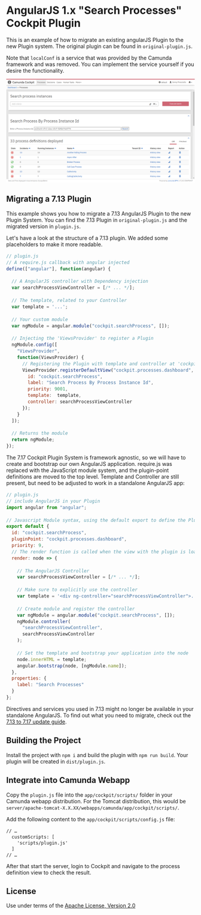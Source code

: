 AngularJS 1.x "Search Processes" Cockpit Plugin
===============================================

This is an example of how to migrate an existing angularJS Plugin to the new Plugin system. The original plugin can be found in `original-plugin.js`.

Note that `localConf` is a service that was provided by the Camunda framework and was removed. You can implement the service yourself if you desire the functionality.

![Screenshot](screenshot.png)

Migrating a 7.13 Plugin
-----------------------

This example shows you how to migrate a 7.13 AngularJS Plugin to the new Plugin System. You can find the 7.13 Plugin in `original-plugin.js` and the migrated version in `plugin.js`.

Let's have a look at the structure of a 7.13 plugin. We added some placeholders to make it more readable.
```javascript
// plugin.js
// A require.js callback with angular injected
define(["angular"], function(angular) {

  // A AngularJS controller with Dependency injection
  var searchProcessViewController = [/* ... */];

  // The template, related to your Controller
  var template = '...';

  // Your custom module
  var ngModule = angular.module("cockpit.searchProcess", []);

  // Injecting the 'ViewsProvider' to register a Plugin
  ngModule.config([
    "ViewsProvider",
    function(ViewsProvider) {
      // Registering the Plugin with template and controller at 'cockpit.processes.dashboard', adding labels and priority
      ViewsProvider.registerDefaultView("cockpit.processes.dashboard", {
        id: "cockpit.searchProcess",
        label: "Search Process By Process Instance Id",
        priority: 9001,
        template:  template,
        controller: searchProcessViewController
      });
    }
  ]);

  // Returns the module
  return ngModule;
});

```

The 7.17 Cockpit Plugin System is framework agnostic, so we will have to create and bootstrap our own AngularJS application. require.js was replaced with the JavaScript module system, and the plugin-point definitions are moved to the top level. Template and Controller are still present, but need to be adjusted to work in a standalone AngularJS app: 
```javascript
// plugin.js
// include AngularJS in your Plugin
import angular from "angular";

// Javascript Module syntax, using the default export to define the Plugin details
export default {
  id: "cockpit.searchProcess",
  pluginPoint: "cockpit.processes.dashboard",
  priority: 9,
  // The render function is called when the view with the plugin is loaded
  render: node => {

    // The AngularJS Controller 
    var searchProcessViewController = [/* ... */];

    // Make sure to explicitly use the controller
    var template = '<div ng-controller="searchProcessViewController">...</div>';

    // Create module and register the controller
    var ngModule = angular.module("cockpit.searchProcess", []);
    ngModule.controller(
      "searchProcessViewController",
      searchProcessViewController
    );

    // Set the template and bootstrap your application into the node
    node.innerHTML = template;
    angular.bootstrap(node, [ngModule.name]);
  },
  properties: {
    label: "Search Processes"
  }
};
```

Directives and services you used in 7.13 might no longer be available in your standalone AngularJS. To find out what you need to migrate, check out the [7.13 to 7.17 update guide](https://docs.camunda.org/manual/7.17/update/minor/713-to-714/).


Building the Project
--------------------

Install the project with `npm i` and build the plugin with `npm run build`. Your plugin will be created in `dist/plugin.js`.

Integrate into Camunda Webapp
-----------------------------

Copy the `plugin.js` file into the `app/cockpit/scripts/` folder in your Camunda webapp distribution.
For the Tomcat distribution, this would be `server/apache-tomcat-X.X.XX/webapps/camunda/app/cockpit/scripts/`.

Add the following content to the `app/cockpit/scripts/config.js` file:

```
// …
  customScripts: [
    'scripts/plugin.js'
  ]
// …
```
After that start the server, login to Cockpit and navigate to the process definition view to check the result.

License
-------

Use under terms of the [Apache License, Version 2.0](http://www.apache.org/licenses/LICENSE-2.0)
